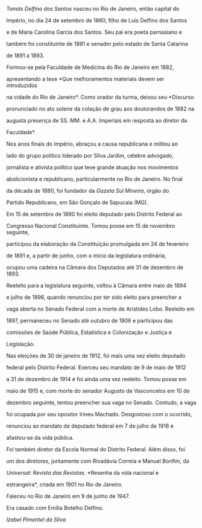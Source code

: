 

*Tomás Delfino dos Santos* nasceu no Rio de Janeiro, então capital do

Império, no dia 24 de setembro de 1860, filho de Luís Delfino dos Santos

e de Maria Carolina Garcia dos Santos. Seu pai era poeta parnasiano e

também foi constituinte de 1891 e senador pelo estado de Santa Catarina

de 1891 a 1893.



Formou-se pela Faculdade de Medicina do Rio de Janeiro em 1882,

apresentando a tese *Que melhoramentos materiais devem ser introduzidos

na cidade do Rio de Janeiro*. Como orador da turma, deixou seu *Discurso

pronunciado no ato solene da colação de grau aos doutorandos de 1882 na

augusta presença de SS. MM. e A.A. Imperiais em resposta ao diretor da

Faculdade*.



Nos anos finais do Império, abraçou a causa republicana e militou ao

lado do grupo político liderado por Silva Jardim, célebre advogado,

jornalista e ativista político que teve grande atuação nos movimentos

abolicionista e republicano, particularmente no Rio de Janeiro. No final

da década de 1880, foi fundador da *Gazeta Sul Mineira*, órgão do

Partido Republicano, em São Gonçalo de Sapucaia (MG).



Em 15 de setembro de 1890 foi eleito deputado pelo Distrito Federal ao

Congresso Nacional Constituinte. Tomou posse em 15 de novembro seguinte,

participou da elaboração da Constituição promulgada em 24 de fevereiro

de 1891 e, a partir de junho, com o início da legislatura ordinária,

ocupou uma cadeira na Câmara dos Deputados até 31 de dezembro de 1893.

Reeleito para a legislatura seguinte, voltou à Câmara entre maio de 1894

e julho de 1896, quando renunciou por ter sido eleito para preencher a

vaga aberta no Senado Federal com a morte de Aristides Lobo. Reeleito em

1897, permaneceu no Senado até outubro de 1906 e participou das

comissões de Saúde Pública, Estatística e Colonização e Justiça e

Legislação.



Nas eleições de 30 de janeiro de 1912, foi mais uma vez eleito deputado

federal pelo Distrito Federal. Exerceu seu mandato de 9 de maio de 1912

a 31 de dezembro de 1914 e foi ainda uma vez reeleito. Tomou posse em

maio de 1915 e, com morte do senador Augusto de Vasconcelos em 10 de

dezembro seguinte, tentou preencher sua vaga no Senado. Contudo, a vaga

foi ocupada por seu opositor Irineu Machado. Desgostoso com o ocorrido,

renunciou ao mandato de deputado federal em 7 de julho de 1916 e

afastou-se da vida pública.



Foi também diretor da Escola Normal do Distrito Federal. Além disso, foi

um dos diretores, juntamente com Rivadávia Correia e Manuel Bonfim, da

*Universal: Revista das Revistas*. *Resenha da vida nacional e

estrangeira*, criada em 1901 no Rio de Janeiro.



Faleceu no Rio de Janeiro em 9 de junho de 1947.



Era casado com Emília Botelho Delfino.



*Izabel Pimentel da Silva*



